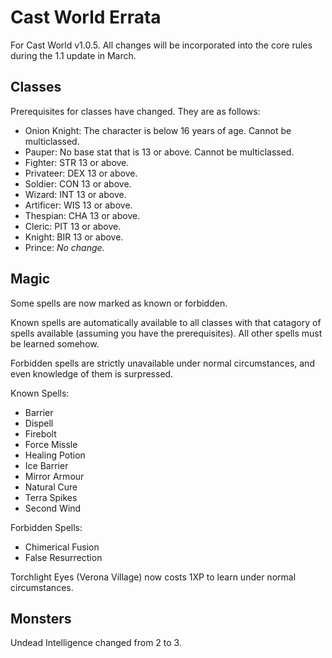 # Cast World Errata

For Cast World v1.0.5. All changes will be incorporated into the core rules during the 1.1 update in March.

## Classes

Prerequisites for classes have changed. They are as follows:

* Onion Knight: The character is below 16 years of age. Cannot be multiclassed.
* Pauper: No base stat that is 13 or above. Cannot be multiclassed.
* Fighter: STR 13 or above.
* Privateer: DEX 13 or above.
* Soldier: CON 13 or above.
* Wizard: INT 13 or above.
* Artificer: WIS 13 or above.
* Thespian: CHA 13 or above.
* Cleric: PIT 13 or above.
* Knight: BIR 13 or above.
* Prince: _No change._

## Magic

Some spells are now marked as known or forbidden.

Known spells are automatically available to all classes with that catagory of spells available (assuming you have the prerequisites). All other spells must be learned somehow.

Forbidden spells are strictly unavailable under normal circumstances, and even knowledge of them is surpressed.

Known Spells:

* Barrier
* Dispell
* Firebolt
* Force Missle
* Healing Potion
* Ice Barrier
* Mirror Armour
* Natural Cure
* Terra Spikes
* Second Wind

Forbidden Spells:

* Chimerical Fusion
* False Resurrection

Torchlight Eyes (Verona Village) now costs 1XP to learn under normal circumstances.

## Monsters

Undead Intelligence changed from 2 to 3.
